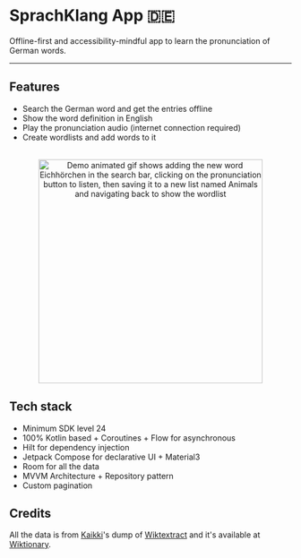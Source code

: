 # SprachKlang App 🇩🇪

Offline-first and accessibility-mindful app to learn the pronunciation of German words.

---

## Features

- Search the German word and get the entries offline
- Show the word definition in English
- Play the pronunciation audio (internet connection required)
- Create wordlists and add words to it

<p align="center" width="100%">
  <br/>
  <img src="https://github.com/ninalofrese/SprachKlang/assets/26123557/e709ca95-4cb1-47c4-b030-07e4db78db16" width=400 alt="Demo animated gif shows adding the new word Eichhörchen in the search bar, clicking on the pronunciation button to listen, then saving it to a new list named Animals and navigating back to show the wordlist" />
</p>

## Tech stack

- Minimum SDK level 24
- 100% Kotlin based + Coroutines + Flow for asynchronous
- Hilt for dependency injection
- Jetpack Compose for declarative UI + Material3
- Room for all the data
- MVVM Architecture + Repository pattern
- Custom pagination

## Credits

All the data is from [Kaikki](https://kaikki.org/dictionary/German/index.html)'s dump of [Wiktextract](https://github.com/tatuylonen/wiktextract) and it's available at [Wiktionary](https://de.wiktionary.org/wiki/Wiktionary:Hauptseite).

